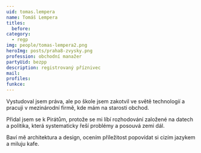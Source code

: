 ```yaml
---
uid: tomas.lempera
name: Tomáš Lempera
titles:
  before: 
category:
  - regp
img: people/tomas-lempera2.png
heroImg: posts/praha8-zvysky.png
profession: obchodní manažer
partyUid: bezpp
description: registrovaný příznivec
mail: 
profiles:
funkce:
---
```


Vystudoval jsem práva, ale po škole jsem zakotvil ve světě technologií a pracuji v mezinárodní firmě, kde mám na starosti obchod. 

Přidal jsem se k Pirátům, protože se mi líbí rozhodování založené na datech a politika, která systematicky řeší problémy a posouvá zemi dál. 

Baví mě architektura a design, ocením příležitost popovídat si cizím jazykem a miluju kafe. 
